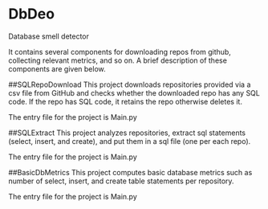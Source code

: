# DbDeo
Database smell detector

It contains several components for downloading repos from github, collecting relevant metrics, and so on. A brief description of these components are given below.

##SQLRepoDownload
This project downloads repositories provided via a csv file from GitHub and checks whether the downloaded repo has any SQL code. If the repo has SQL code, it retains the repo otherwise deletes it.

The entry file for the project is Main.py

##SQLExtract
This project analyzes repositories, extract sql statements (select, insert, and create), and put them in a sql file (one per each repo).

The entry file for the project is Main.py

##BasicDbMetrics
This project computes basic database metrics such as number of select, insert, and create table statements per repository.

The entry file for the project is Main.py